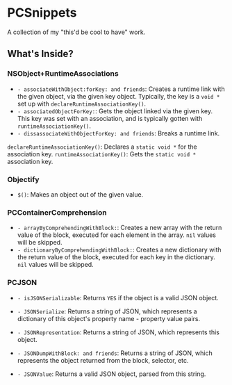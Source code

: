 # PCSnippets #

A collection of my "this'd be cool to have" work.

## What's Inside? ##

### NSObject+RuntimeAssociations ###
- `- associateWithObject:forKey: and friends`: Creates a runtime link with the given object, via the given key object. Typically, the key is a `void *` set up with `declareRuntimeAssociationKey()`.
- `- associatedObjectForKey:`: Gets the object linked via the given key. This key was set with an association, and is typically gotten with `runtimeAssociationKey()`.
- `- dissassociateWithObjectForKey: and friends`: Breaks a runtime link.

`declareRuntimeAssociationKey()`:  Declares a `static void *` for the association key.
`runtimeAssociationKey()`: Gets the `static void *` association key.

### Objectify ###
- `$()`: Makes an object out of the given value.

### PCContainerComprehension ###
- `- arrayByComprehendingWithBlock:`: Creates a new array with the return value of the block, executed for each element in the array. `nil` values will be skipped.
- `- dictionaryByComprehendingWithBlock:`: Creates a new dictionary with the return value of the block, executed for each key in the dictionary. `nil` values will be skipped.

### PCJSON ###
- `- isJSONSerializable`: Returns `YES` if the object is a valid JSON object. 
- `- JSONSerialize`: Returns a string of JSON, which represents a dictionary of this object's property name - property value pairs.
- `- JSONRepresentation`: Returns a string of JSON, which represents this object.
- `- JSONDumpWithBlock: and friends`: Returns a string of JSON, which represents the object returned from the block, selector, etc.

- `- JSONValue`: Returns a valid JSON object, parsed from this string.